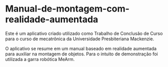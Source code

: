 # Manual-de-montagem-com-realidade-aumentada
Este é um aplicativo criado utilizado como Trabalho de Conclusão de Curso para o curso de mecatrônica da Universidade Presbiteriana Mackenzie.

O aplicativo se resume em um manual baseado em realidade aumentada para auxiliar na montagem de objetos. Para o intuito de demonstração foi utilizada a garra robótica MeArm.
